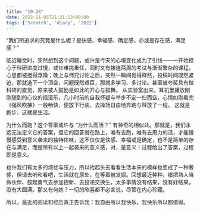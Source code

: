 ```yaml
---
title: "10-28"
date: 2022-11-05T21:21:13+00:00
tags: ['Scratch', 'diary', '2022']
---
```

“我们所追求的究竟是什么呢？是快感、幸福感、确定感，亦或是存在感，满足感？”

临近睡觉时，突然想到这个问题，或许是今天的心境变化成为了引线——一开始担心于科研进度过慢，或许难挑重任，同时又有接连两周的考试与渐渐繁杂的课程，心思都被搅得浮躁；晚上与师兄讨论之后，突然一瞬间觉得释然，投稿时间既然紧迫，那就选下一个顶会，问题既然艰巨，那就多学习、多讨论。甚至被夸奖具有做科研的直觉，原来被人鼓励是如此的开心与鼓舞。
从实验室出来，耳机里播放刚刚随到的心仪的摇滚乐，几小时前的自我怀疑与举步不定一扫而空，心情如刚看完《强风吹拂》一般畅快，便放下行装，去操场自由地奔跑与释放了一程。
这就是跑步，这就是生活。

为什么而跑？这个答案或许与 “为什么而活？” 有神奇的相似处。那就是，我们永远无法定义它的答案，但它的回答就在路上，唯有去跑，唯有去用力的活，才能慢慢感受到意义袭来的独特体味，这不仅仅是快感、幸福或是确定，也不是简单的存在与满足，而是所有以上一起袭来的意义感，对，是意义！过程给出了答案，过程即是意义。

也许我们有太多的烦扰与压力，所以抬起头去看看生活本来的模样也变成了一种奢侈，但请去听和看吧，生活就在原处，在等着被发掘。回想最近种种，错把熟人当做伙伴、鼓起勇气去参加招新、去投递交换生，太多事情没有结果，没有好结果，没有大圆满。那又有何妨？一切的欣喜都不必言说，尽管在内心珍藏。

所以，最近的阅读和经历真正告诉我：我自由所以我快乐，我快乐所以都值得。
